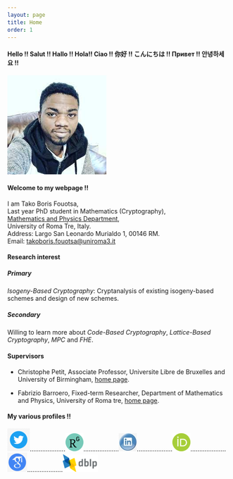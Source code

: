 ```yaml
---
layout: page
title: Home
order: 1
---
```



#### Hello !!    Salut !!    Hallo !!    Hola!! Ciao !!    你好 !!    こんにちは !!    Привет !!    안녕하세요 !! 

![alt text](https://github.com/BorisFouotsa/BorisFouotsa.github.io/blob/main/pictures/Boris.jpg?raw=true)


#### Welcome to my webpage !! 

I am Tako Boris Fouotsa, \
Last year PhD student in Mathematics (Cryptography),\
[Mathematics and Physics Department](https://matematicafisica.uniroma3.it),\
University of Roma Tre, Italy.\
Address: Largo San Leonardo Murialdo 1, 00146 RM.\
Email: takoboris.fouotsa@uniroma3.it

#### Research interest

##### Primary
*Isogeny-Based Cryptography*: Cryptanalysis of existing isogeny-based schemes and design of new schemes.

##### Secondary
Willing to learn more about *Code-Based Cryptography*, *Lattice-Based Cryptography*, *MPC* and *FHE*. 

#### Supervisors

- Christophe Petit, Associate Professor, Universite Libre de Bruxelles and University of Birmingham, [home page](http://homepages.ulb.ac.be/~chripeti/index.html).

- Fabrizio Barroero, Fixed-term Researcher, Department of Mathematics and Physics, University of Roma tre, [home page](https://sites.google.com/site/barroerofabrizio/Home).


#### My various profiles !! 

[![twitter](https://github.com/BorisFouotsa/BorisFouotsa.github.io/blob/main/pictures/twitter.png?raw=true)](https://twitter.com/FouotsaB)....................[![researchgate](https://github.com/BorisFouotsa/BorisFouotsa.github.io/blob/main/pictures/researchgate.png?raw=true)](https://www.researchgate.net/profile/Tako-Boris-Fouotsa)....................[![linkedin](https://github.com/BorisFouotsa/BorisFouotsa.github.io/blob/main/pictures/linkedin.jpg?raw=true)](https://www.linkedin.com/in/tako-boris-fouotsa-799737118/)....................[![orcid](https://github.com/BorisFouotsa/BorisFouotsa.github.io/blob/main/pictures/ORCID.png?raw=true)](https://orcid.org/0000-0003-1821-8406)....................[![scholar](https://github.com/BorisFouotsa/BorisFouotsa.github.io/blob/main/pictures/scholar.png?raw=true)](https://scholar.google.com/citations?hl=en&user=BY8zt_QAAAAJ)....................[![dblp](https://github.com/BorisFouotsa/BorisFouotsa.github.io/blob/main/pictures/dblp.png?raw=true)](https://dblp.org/pid/289/2242.html)
